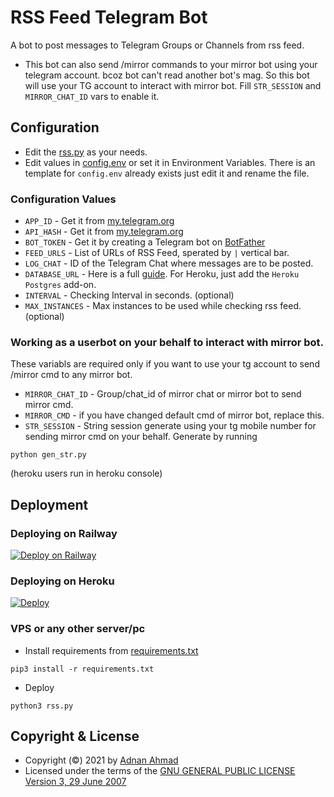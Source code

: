 # RSS Feed Telegram Bot
A bot to post messages to Telegram Groups or Channels from rss feed.
- This bot can also send /mirror commands to your mirror bot using your telegram account.
bcoz bot can't read another bot's mag. So this bot will use your TG account to interact with mirror bot.
Fill `STR_SESSION` and `MIRROR_CHAT_ID` vars to enable it.

## Configuration
- Edit the [rss.py](./rss.py) as your needs.
- Edit values in [config.env](./config.env.template) or set it in Environment Variables. There is an template for `config.env` already exists just edit it and rename the file.

### Configuration Values
- `APP_ID` - Get it from [my.telegram.org](https://my.telegram.org/apps)
- `API_HASH` - Get it from [my.telegram.org](https://my.telegram.org/apps)
- `BOT_TOKEN` - Get it by creating a Telegram bot on [BotFather](https://t.me/BotFather)
- `FEED_URLS` - List of URLs of RSS Feed, sperated by `|` vertical bar.
- `LOG_CHAT` - ID of the Telegram Chat where messages are to be posted.
- `DATABASE_URL` - Here is a full [guide](https://github.com/SpEcHiDe/NoPMsBot/wiki/How-to-Install-Database-%3F). For Heroku, just add the `Heroku Postgres` add-on.
- `INTERVAL` - Checking Interval in seconds. (optional)
- `MAX_INSTANCES` - Max instances to be used while checking rss feed. (optional)
### Working as a userbot on your behalf to interact with mirror bot.

These variabls are required only if you want to use your tg account to send /mirror cmd to any mirror bot.
- `MIRROR_CHAT_ID` - Group/chat_id of mirror chat or mirror bot to send mirror cmd.
- `MIRROR_CMD` - if you have changed default cmd of mirror bot, replace this.
- `STR_SESSION` - String session generate using your tg mobile number for sending mirror cmd on your behalf. Generate by running
```
python gen_str.py 
```
(heroku users run in heroku console)

## Deployment

### Deploying on Railway
[![Deploy on Railway](https://railway.app/button.svg)](https://railway.app/new/template?template=https%3A%2F%2Fgithub.com%2Ftherealprithvis%2Frss&plugins=postgresql&envs=API_ID%2CAPI_HASH%2CFEED_URLS%2CBOT_TOKEN%2CLOG_CHANNEL%2CINTERVAL%2CMAX_INSTANCES%2CMIRROR_CHAT_ID%2CMIRROR_CMD%2CSTR_SESSION&optionalEnvs=MIRROR_CHAT_ID%2CMIRROR_CMD%2CSTR_SESSION&API_IDDesc=Get+it+from+my.telegram.org&API_HASHDesc=Get+it+from+my.telegram.org&FEED_URLSDesc=RSS+Feed+URL+of+the+site.+Split+by+%7C+if+there+are+more+than+one.&BOT_TOKENDesc=Get+it+by+creating+a+bot+on+https%3A%2F%2Ft.me%2Fbotfather&LOG_CHANNELDesc=Create+a+channel+%2C+send+a+message+and+forward+that+message+to+%40username_to_id_bot+%2C+you+will+get+channel+id.&INTERVALDesc=Times+between+checks.&MAX_INSTANCESDesc=1+is+more+than+enough.&MIRROR_CHAT_IDDesc=Only+useful+if+u+filled+string+session+variable.+This+will+send+mirror+commands+on+your+behalf+to+the+mentioned+chat+id.&MIRROR_CMDDesc=Only+useful+if+u+filled+string+session+variable.Mirror+command+of+your+bot.&STR_SESSIONDesc=Fill+this+if+you+wanna+setup+autoleech+or+automirror+system.&INTERVALDefault=30&MAX_INSTANCESDefault=1)

### Deploying on Heroku
[![Deploy](https://www.herokucdn.com/deploy/button.svg)](https://heroku.com/deploy)

### VPS or any other server/pc

- Install requirements from [requirements.txt](./requirements.txt)
```
pip3 install -r requirements.txt
```
- Deploy
```
python3 rss.py
```

## Copyright & License
- Copyright (©) 2021 by [Adnan Ahmad](https://github.com/viperadnan-git)
- Licensed under the terms of the [GNU GENERAL PUBLIC LICENSE Version 3, 29 June 2007](./LICENSE)
